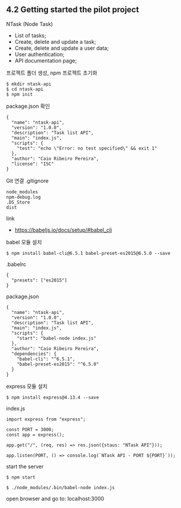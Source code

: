 ## 4.2 Getting started the pilot project
NTask (Node Task)
- List of tasks;
- Create, delete and update a task;
- Create, delete and update a user data;
- User authentication;
- API documentation page;

프로젝트 폴더 생성, npm 프로젝트 초기화
```
$ mkdir ntask-api
$ cd ntask-api
$ npm init
```

package.json 확인
```
{
  "name": "ntask-api",
  "version": "1.0.0",
  "description": "Task list API",
  "main": "index.js",
  "scripts": {
    "test": "echo \"Error: no test specified\" && exit 1"
  },
  "author": "Caio Ribeiro Pereira",
  "license": "ISC"
}
```

Git 연결
.gitignore
```
node_modules
npm-debug.log
.DS_Store
dist
```

link
- https://babeljs.io/docs/setup/#babel_cli

babel 모듈 설치
```
$ npm install babel-cli@6.5.1 babel-preset-es2015@6.5.0 --save
```

.babelrc
```
{
  "presets": ["es2015"]
}
```


package.json
```
{
  "name": "ntask-api",
  "version": "1.0.0",
  "description": "Task list API",
  "main": "index.js",
  "scripts": {
    "start": "babel-node index.js"
  },
  "author": "Caio Ribeiro Pereira",
  "dependencies": {
    "babel-cli": "^6.5.1",
    "babel-preset-es2015": "^6.5.0"
  }
}
```

express 모듈 설치
```
$ npm install express@4.13.4 --save
```

index.js
```
import express from "express";

const PORT = 3000;
const app = express();

app.get("/", (req, res) => res.json({staus: "NTask API"}));

app.listen(PORT, () => console.log(`NTask API - PORT ${PORT}`));
```

start the server
```
$ npm start
```

```
$ ./node_modules/.bin/babel-node index.js
```

open browser and go to: localhost:3000
